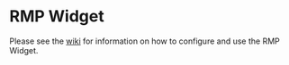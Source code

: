 # RMP Widget

Please see the [wiki](../../wiki/RMP-Identify-Widget) for information on how to configure and use the RMP Widget. 
